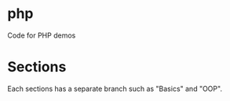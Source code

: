# php
Code for PHP demos

# Sections
Each sections has a separate branch such as "Basics" and "OOP".
